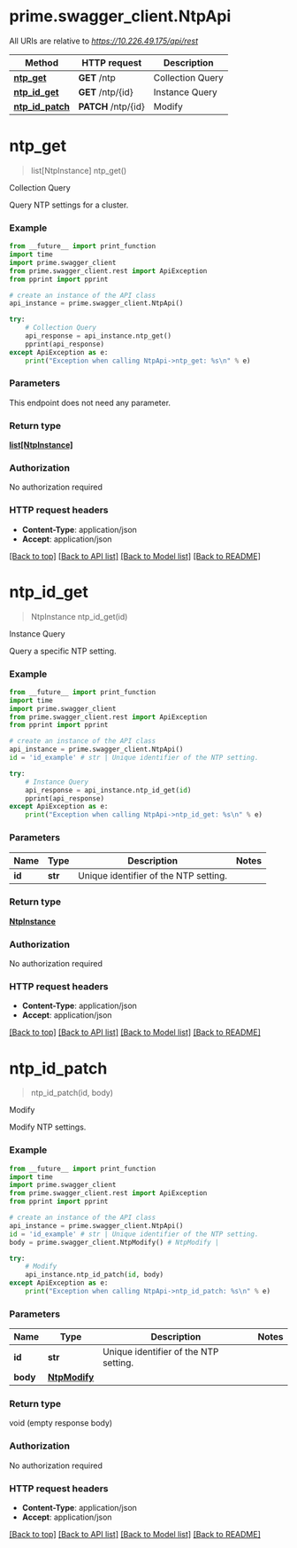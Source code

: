 # prime.swagger_client.NtpApi

All URIs are relative to *https://10.226.49.175/api/rest*

Method | HTTP request | Description
------------- | ------------- | -------------
[**ntp_get**](NtpApi.md#ntp_get) | **GET** /ntp | Collection Query
[**ntp_id_get**](NtpApi.md#ntp_id_get) | **GET** /ntp/{id} | Instance Query
[**ntp_id_patch**](NtpApi.md#ntp_id_patch) | **PATCH** /ntp/{id} | Modify


# **ntp_get**
> list[NtpInstance] ntp_get()

Collection Query

Query NTP settings for a cluster.

### Example
```python
from __future__ import print_function
import time
import prime.swagger_client
from prime.swagger_client.rest import ApiException
from pprint import pprint

# create an instance of the API class
api_instance = prime.swagger_client.NtpApi()

try:
    # Collection Query
    api_response = api_instance.ntp_get()
    pprint(api_response)
except ApiException as e:
    print("Exception when calling NtpApi->ntp_get: %s\n" % e)
```

### Parameters
This endpoint does not need any parameter.

### Return type

[**list[NtpInstance]**](NtpInstance.md)

### Authorization

No authorization required

### HTTP request headers

 - **Content-Type**: application/json
 - **Accept**: application/json

[[Back to top]](#) [[Back to API list]](../README.md#documentation-for-api-endpoints) [[Back to Model list]](../README.md#documentation-for-models) [[Back to README]](../README.md)

# **ntp_id_get**
> NtpInstance ntp_id_get(id)

Instance Query

Query a specific NTP setting.

### Example
```python
from __future__ import print_function
import time
import prime.swagger_client
from prime.swagger_client.rest import ApiException
from pprint import pprint

# create an instance of the API class
api_instance = prime.swagger_client.NtpApi()
id = 'id_example' # str | Unique identifier of the NTP setting.

try:
    # Instance Query
    api_response = api_instance.ntp_id_get(id)
    pprint(api_response)
except ApiException as e:
    print("Exception when calling NtpApi->ntp_id_get: %s\n" % e)
```

### Parameters

Name | Type | Description  | Notes
------------- | ------------- | ------------- | -------------
 **id** | **str**| Unique identifier of the NTP setting. | 

### Return type

[**NtpInstance**](NtpInstance.md)

### Authorization

No authorization required

### HTTP request headers

 - **Content-Type**: application/json
 - **Accept**: application/json

[[Back to top]](#) [[Back to API list]](../README.md#documentation-for-api-endpoints) [[Back to Model list]](../README.md#documentation-for-models) [[Back to README]](../README.md)

# **ntp_id_patch**
> ntp_id_patch(id, body)

Modify

Modify NTP settings.

### Example
```python
from __future__ import print_function
import time
import prime.swagger_client
from prime.swagger_client.rest import ApiException
from pprint import pprint

# create an instance of the API class
api_instance = prime.swagger_client.NtpApi()
id = 'id_example' # str | Unique identifier of the NTP setting.
body = prime.swagger_client.NtpModify() # NtpModify | 

try:
    # Modify
    api_instance.ntp_id_patch(id, body)
except ApiException as e:
    print("Exception when calling NtpApi->ntp_id_patch: %s\n" % e)
```

### Parameters

Name | Type | Description  | Notes
------------- | ------------- | ------------- | -------------
 **id** | **str**| Unique identifier of the NTP setting. | 
 **body** | [**NtpModify**](NtpModify.md)|  | 

### Return type

void (empty response body)

### Authorization

No authorization required

### HTTP request headers

 - **Content-Type**: application/json
 - **Accept**: application/json

[[Back to top]](#) [[Back to API list]](../README.md#documentation-for-api-endpoints) [[Back to Model list]](../README.md#documentation-for-models) [[Back to README]](../README.md)

